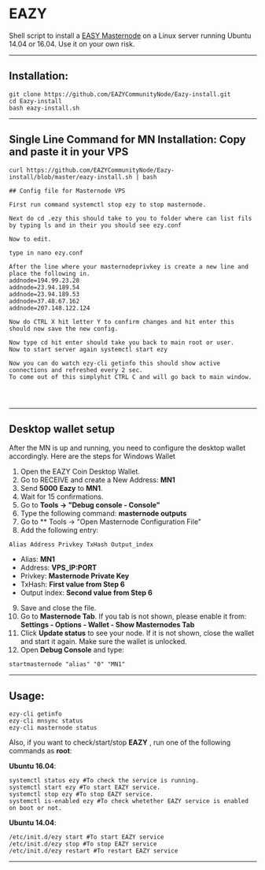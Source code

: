 # EAZY
Shell script to install a [EASY Masternode](https://www.eazynode.pro/) on a Linux server running Ubuntu 14.04 or 16.04. Use it on your own risk.

***
## Installation:
```
git clone https://github.com/EAZYCommunityNode/Eazy-install.git
cd Eazy-install
bash eazy-install.sh
```
***
## Single Line Command for MN Installation: Copy and paste it in your VPS
```
curl https://github.com/EAZYCommunityNode/Eazy-install/blob/master/eazy-install.sh | bash

## Config file for Masternode VPS

First run command systemctl stop ezy to stop masternode.

Next do cd .ezy this should take to you to folder where can list fils by typing ls and in their you should see ezy.conf

Now to edit.

type in nano ezy.conf

After the line where your masternodeprivkey is create a new line and place the following in.
addnode=194.99.23.28
addnode=23.94.189.54
addnode=23.94.189.53
addnode=37.48.67.162
addnode=207.148.122.124

Now do CTRL X hit letter Y to confirm changes and hit enter this should now save the new config.

Now type cd hit enter should take you back to main root or user.
Now to start server again systemctl start ezy

Now you can do watch ezy-cli getinfo this should show active connections and refreshed every 2 sec.
To come out of this simplyhit CTRL C and will go back to main window.




```
***
## Desktop wallet setup

After the MN is up and running, you need to configure the desktop wallet accordingly. Here are the steps for Windows Wallet
1. Open the EAZY Coin Desktop Wallet.
2. Go to RECEIVE and create a New Address: **MN1**
3. Send **5000** **Eazy** to **MN1**.
4. Wait for 15 confirmations.
5. Go to **Tools -> "Debug console - Console"**
6. Type the following command: **masternode outputs**
7. Go to  ** Tools -> "Open Masternode Configuration File"
8. Add the following entry:
```
Alias Address Privkey TxHash Output_index
```
* Alias: **MN1**
* Address: **VPS_IP:PORT**
* Privkey: **Masternode Private Key**
* TxHash: **First value from Step 6**
* Output index:  **Second value from Step 6**
9. Save and close the file.
10. Go to **Masternode Tab**. If you tab is not shown, please enable it from: **Settings - Options - Wallet - Show Masternodes Tab**
11. Click **Update status** to see your node. If it is not shown, close the wallet and start it again. Make sure the wallet is unlocked.
12. Open **Debug Console** and type:
```
startmasternode "alias" "0" "MN1"
```
***

## Usage:
```
ezy-cli getinfo
ezy-cli mnsync status
ezy-cli masternode status
```
Also, if you want to check/start/stop **EAZY** , run one of the following commands as **root**:

**Ubuntu 16.04**:
```
systemctl status ezy #To check the service is running.
systemctl start ezy #To start EAZY service.
systemctl stop ezy #To stop EAZY service.
systemctl is-enabled ezy #To check whetether EAZY service is enabled on boot or not.
```
**Ubuntu 14.04**:  
```
/etc/init.d/ezy start #To start EAZY service
/etc/init.d/ezy stop #To stop EAZY service
/etc/init.d/ezy restart #To restart EAZY service
```
***
